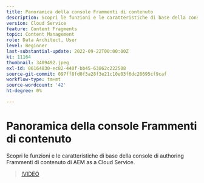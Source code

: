 ```yaml
---
title: Panoramica della console Frammenti di contenuto
description: Scopri le funzioni e le caratteristiche di base della console di authoring Frammenti di contenuto di AEM as a Cloud Service.
version: Cloud Service
feature: Content Fragments
topic: Content Management
role: Data Architect, User
level: Beginner
last-substantial-update: 2022-09-22T00:00:00Z
kt: 11164
thumbnail: 3409492.jpeg
exl-id: 06164830-ec82-440f-bb45-63862c222508
source-git-commit: 097ff8fd0f3a28f3e21c10e03f6dc28695cf9caf
workflow-type: tm+mt
source-wordcount: '42'
ht-degree: 0%

---
```


# Panoramica della console Frammenti di contenuto

Scopri le funzioni e le caratteristiche di base della console di authoring Frammenti di contenuto di AEM as a Cloud Service.

>[!VIDEO](https://video.tv.adobe.com/v/3409492?quality=12&learn=on)
